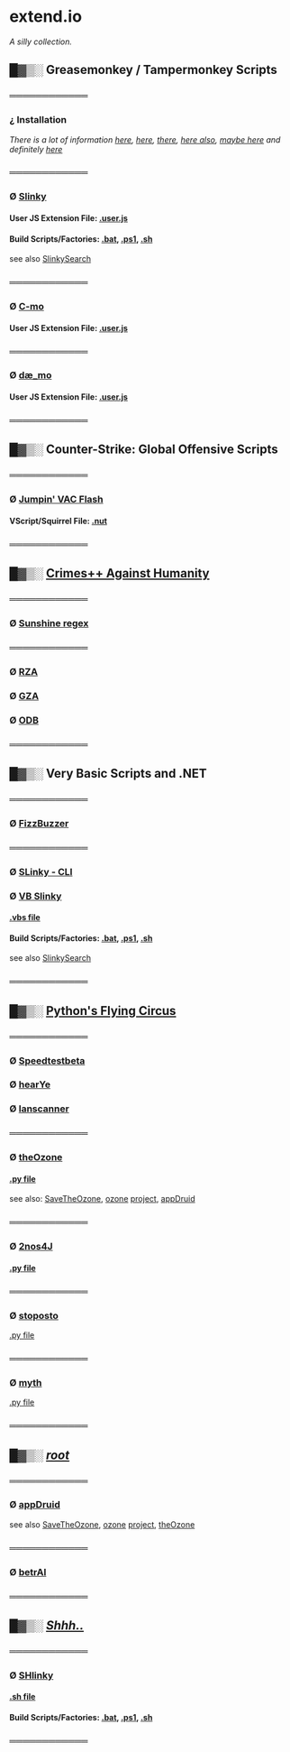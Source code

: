 # extend.io

_A silly collection._

## █▓▒░ Greasemonkey / Tampermonkey Scripts

### ════════════

### ¿ Installation

_There is a lot of information [here](https://greasyfork.org/en), [here](https://www.userscript.zone/howto), [there](https://openuserjs.org/), [here also](https://gist.github.com/search?l=JavaScript&o=desc&q=%22%3D%3DUserScript%3D%3D%22&s=updated), [maybe here](https://www.tampermonkey.net/scripts.php) and definitely [here](https://www.seznam.cz)_

### ════════════

### Ø [Slinky](https://github.com/KayserSoze42/extend.io/tree/main/src/fomoapeiens/Slinky)

#### User JS Extension File: [.user.js](https://github.com/KayserSoze42/extend.io/blob/main/src/fomoapeiens/Slinky/AnythingSeznamSlinky.user.js)

#### Build Scripts/Factories: [.bat](https://github.com/KayserSoze42/extend.io/blob/main/src/fomoapeiens/Slinky/slinkyFactory.bat), [.ps1](https://github.com/KayserSoze42/extend.io/blob/main/src/fomoapeiens/Slinky/slinkyFactory.ps1), [.sh](https://github.com/KayserSoze42/extend.io/blob/main/src/fomoapeiens/Slinky/shlinkyFactory.sh)

see also [SlinkySearch](https://github.com/KayserSoze42/extend.io/tree/main/src/dotNyet/SlinkySearch)

### ════════════

### Ø [C-mo](https://github.com/KayserSoze42/extend.io/tree/main/src/fomoapeiens/C-mo)

#### User JS Extension File: [.user.js](https://github.com/KayserSoze42/extend.io/blob/main/src/fomoapeiens/C-mo/C-mo.user.js)

### ════════════

### Ø [dæ_mo](https://github.com/KayserSoze42/extend.io/tree/main/src/fomoapeiens/de_mo)

#### User JS Extension File: [.user.js](https://github.com/KayserSoze42/extend.io/blob/main/src/fomoapeiens/de_mo/de_mo.user.js)

### ════════════

## █▓▒░ Counter-Strike: Global Offensive Scripts

### ════════════

### Ø [Jumpin' VAC Flash](https://github.com/KayserSoze42/extend.io/tree/main/src/VScript/css/jumpinvacflash)

#### VScript/Squirrel File: [.nut](https://github.com/KayserSoze42/extend.io/tree/main/src/VScript/css/jumpinvacflash/jjf.nut) 

### ════════════ 

## █▓▒░ [Crimes++ Against Humanity](https://github.com/KayserSoze42/extend.io/tree/main/src/Cpp)

### ════════════

### Ø [Sunshine regex](https://github.com/KayserSoze42/extend.io/blob/main/src/Cpp/regex/ReVec.cpp)

### ════════════

### Ø [RZA](https://github.com/KayserSoze42/extend.io/blob/main/src/Cpp/testCrypt0/class.cpp)
### Ø [GZA](https://github.com/KayserSoze42/extend.io/blob/main/src/Cpp/testCrypt0/crypt0.cpp)
### Ø [ODB](https://github.com/KayserSoze42/extend.io/blob/main/src/Cpp/testCrypt0/test-crypt0.cpp)

### ════════════

## █▓▒░ Very Basic Scripts and .NET

### ════════════

### Ø [FizzBuzzer](https://github.com/KayserSoze42/extend.io/tree/main/src/dotNyet/FizzBuzzer)

### ════════════

### Ø [SLinky - CLI](https://github.com/KayserSoze42/extend.io/tree/main/src/dotNyet/SlinkySearch/VB.NET)

### Ø [VB Slinky](https://github.com/KayserSoze42/extend.io/tree/main/src/dotNyet/SlinkySearch/VBSlinky)

#### [.vbs file](https://github.com/KayserSoze42/extend.io/tree/main/src/dotNyet/SlinkySearch/VBSlinky/AnythingSeznamSlinky.vbs)

#### Build Scripts/Factories: [.bat](https://github.com/KayserSoze42/extend.io/blob/main/src/dotNyet/SlinkySearch/VBSlinky/vbslinkyFactory.bat), [.ps1](https://github.com/KayserSoze42/extend.io/blob/main/src/dotNyet/SlinkySearch/VBSlinky/vbslinkyFactory.ps1), [.sh](https://github.com/KayserSoze42/extend.io/blob/main/src/dotNyet/SlinkySearch/VBSlinky/vbshlinkyFactory.sh)

see also [SlinkySearch](https://github.com/KayserSoze42/extend.io/tree/main/src/dotNyet/SlinkySearch)

### ════════════

## █▓▒░ [Python's Flying Circus](https://github.com/KayserSoze42/extend.io/tree/main/src/neveroddoreven)

### ════════════

### Ø [Speedtestbeta](https://github.com/KayserSoze42/extend.io/tree/main/src/neveroddoreven/lanscanner/Speedtestbeta.py)

### Ø [hearYe](https://github.com/KayserSoze42/extend.io/tree/main/src/neveroddoreven/lanscanner/hearYe.py)

### Ø [lanscanner](https://github.com/KayserSoze42/extend.io/tree/main/src/neveroddoreven/lanscanner/lanscanner.py)

### ════════════

### Ø [theOzone](https://github.com/KayserSoze42/extend.io/tree/main/src/neveroddoreven/theOzone)

#### [.py file](https://github.com/KayserSoze42/extend.io/blob/main/src/neveroddoreven/theOzone/theOzone.py)

see also: [SaveTheOzone](https://github.com/KayserSoze42/SaveTheOzone), [ozone](https://www.plaintech.ink/ozone) [project](https://github.com/KayserSoze42/ozone), [appDruid](https://github.com/KayserSoze42/extend.io/tree/main/src/root/appDruid)

### ════════════

### Ø [2nos4J](https://github.com/KayserSoze42/extend.io/tree/main/src/neveroddoreven/nosJ)

#### [.py file](https://github.com/KayserSoze42/extend.io/tree/main/src/neveroddoreven/nosJ/2nos4J.py)

### ════════════

### Ø [stoposto](https://github.com/KayserSoze42/extend.io/tree/main/src/neveroddoreven/stoposto)

[.py file](https://github.com/KayserSoze42/extend.io/tree/main/src/neveroddoreven/stoposto/stoposto.py)

### ════════════

### Ø [myth](https://github.com/KayserSoze42/extend.io/tree/main/src/neveroddoreven/myth)

[.py file](https://github.com/KayserSoze42/extend.io/blob/main/src/neveroddoreven/myth/primo.py)

### ════════════

## █▓▒░ [_root_](https://github.com/KayserSoze42/extend.io/tree/main/src/root)

### ════════════

### Ø [appDruid](https://github.com/KayserSoze42/extend.io/tree/main/src/root/appDruid)

see also [SaveTheOzone](https://github.com/KayserSoze42/SaveTheOzone), [ozone](https://www.plaintech.ink/ozone) [project](https://github.com/KayserSoze42/ozone), [theOzone](https://github.com/KayserSoze42/extend.io/tree/main/src/neveroddoreven/theOzone)

### ════════════

### Ø [betrAI](https://github.com/KayserSoze42/extend.io/tree/main/src/root/betrAI)

### ════════════

## █▓▒░ [_Shhh.._](https://github.com/KayserSoze42/extend.io/tree/main/src/shh)

### ════════════

### Ø [SHlinky](https://github.com/KayserSoze42/extend.io/blob/main/src/shh/SHlinky)

#### [.sh file](https://github.com/KayserSoze42/extend.io/blob/main/src/shh/SHlinky/AnythingSeznamSHlinky.sh)

#### Build Scripts/Factories: [.bat](https://github.com/KayserSoze42/extend.io/blob/main/src/shh/SHlinky/shlinkyFactory.bat), [.ps1](https://github.com/KayserSoze42/extend.io/blob/main/src/shh/SHlinky/shlinkyFactory.ps1), [.sh](https://github.com/KayserSoze42/extend.io/blob/main/src/shh/SHlinky/shlinkyFactory.sh)

### ════════════
